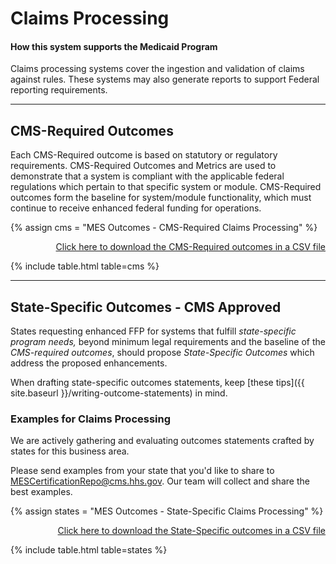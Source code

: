 # Claims Processing

#### How this system supports the Medicaid Program

Claims processing systems cover the ingestion and validation of claims against rules. These systems may also generate reports to support Federal reporting requirements.

---

## CMS-Required Outcomes

Each CMS-Required outcome is based on statutory or regulatory requirements. CMS-Required Outcomes and Metrics are used to demonstrate that a system is compliant with the applicable federal regulations which pertain to that specific system or module. CMS-Required outcomes form the baseline for system/module functionality, which must continue to receive enhanced federal funding for operations.

{% assign cms = "MES Outcomes - CMS-Required Claims Processing" %}

<div align="right" class="ds-u-margin-bottom--2">
  <a href="{{ site.baseurl }}/downloads/{{ cms }}.csv" target="_blank" download>Click here to download the CMS-Required outcomes in a CSV file</a>
</div>

{% include table.html table=cms %}

---

## State-Specific Outcomes - CMS Approved

States requesting enhanced FFP for systems that fulfill _state-specific program needs,_ beyond minimum legal requirements and the baseline of the _CMS-required outcomes_, should propose _State-Specific Outcomes_ which address the proposed enhancements.

When drafting state-specific outcomes statements, keep [these tips]({{ site.baseurl }}/writing-outcome-statements) in mind.

### Examples for Claims Processing

We are actively gathering and evaluating outcomes statements crafted by states for this business area.

Please send examples from your state that you'd like to share to <MESCertificationRepo@cms.hhs.gov>. Our team will collect and share the best examples.

{% assign states = "MES Outcomes - State-Specific Claims Processing" %}

<div align="right" class="ds-u-margin-bottom--2">
  <a href="{{ site.baseurl }}/downloads/{{ states }}.csv" target="_blank" download>Click here to download the State-Specific outcomes in a CSV file</a>
</div>

{% include table.html table=states %}
